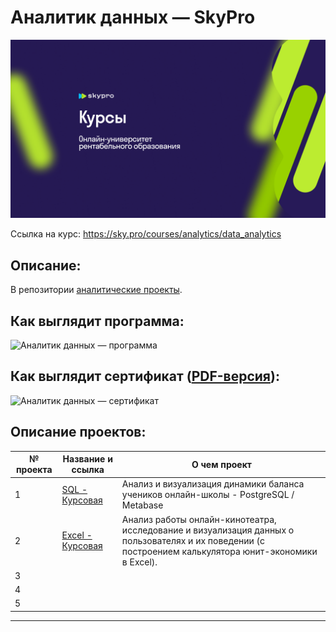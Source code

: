 # Аналитик данных — SkyPro
[![Аналитик данных — SkyPro](/LogoSkypro.png)](https://sky.pro/courses/analytics/data_analytics)

Ссылка на курс: https://sky.pro/courses/analytics/data_analytics


## Описание:
В репозитории [аналитические проекты](https://github.com/EkaterinaBarkovskaya/Skypro).

## Как выглядит программа:
![Аналитик данных — программа](/program.png)

## Как выглядит сертификат ([PDF-версия](.pdf)):
![Аналитик данных — сертификат](/.png)

## Описание проектов:
|№ проекта|   Название и ссылка  | О чем проект                                                          |
|---------|----------------------|-----------------------------------------------------------------------|
|1        |[SQL - Курсовая](https://github.com/EkaterinaBarkovskaya/Skypro/tree/main/SQL%20-%20%D0%9A%D1%83%D1%80%D1%81%D0%BE%D0%B2%D0%B0%D1%8F)|Анализ и визуализация динамики баланса учеников онлайн-школы - PostgreSQL / Metabase|
|2        |[Excel - Курсовая](https://github.com/EkaterinaBarkovskaya/SkyPro-course-files/tree/main/Excel%20-%20%D0%9A%D1%83%D1%80%D1%81%D0%BE%D0%B2%D0%B0%D1%8F)|Анализ работы онлайн-кинотеатра, исследование и визуализация данных о пользователях и их поведении (с построением калькулятора юнит-экономики в Excel).|
|3        |[  ]( )|  |
|4        |[  ]( )|  |
|5        |[  ]( )|  |

---
